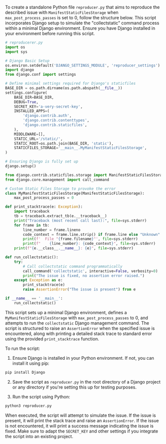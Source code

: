 To create a standalone Python file `reproducer.py` that aims to reproduce the described issue with `ManifestStaticFilesStorage` when `max_post_process_passes` is set to 0, follow the structure below. This script incorporates Django setup to simulate the "collectstatic" command process within a minimal Django environment. Ensure you have Django installed in your environment before running this script.

```python
# reproducerer.py
import os
import sys

# Django Basic Setup
os.environ.setdefault('DJANGO_SETTINGS_MODULE', 'reproducer_settings')
import django
from django.conf import settings

# Define minimal settings required for Django's staticfiles
BASE_DIR = os.path.dirname(os.path.abspath(__file__))
settings.configure(
    BASE_DIR=BASE_DIR,
    DEBUG=True,
    SECRET_KEY='a-very-secret-key',
    INSTALLED_APPS=(
        'django.contrib.auth',
        'django.contrib.contenttypes',
        'django.contrib.staticfiles',
    ),
    MIDDLEWARE=[],
    STATIC_URL='/static/',
    STATIC_ROOT=os.path.join(BASE_DIR, 'static'),
    STATICFILES_STORAGE='__main__.MyManifestStaticFilesStorage',
)

# Ensuring Django is fully set up
django.setup()

from django.contrib.staticfiles.storage import ManifestStaticFilesStorage
from django.core.management import call_command

# Custom Static Files Storage to provoke the error
class MyManifestStaticFilesStorage(ManifestStaticFilesStorage):
    max_post_process_passes = 0

def print_stacktrace(e: Exception):
    import traceback
    tb = traceback.extract_tb(e.__traceback__)
    print("Traceback (most recent call last):", file=sys.stderr)
    for frame in tb:
        line_number = frame.lineno
        code_context = frame.line.strip() if frame.line else "Unknown"
        print(f'  File "{frame.filename}"', file=sys.stderr)
        print(f"    {line_number}: {code_context}", file=sys.stderr)
    print(f"{e.__class__.__name__}: {e}", file=sys.stderr)

def run_collectstatic():
    try:
        # Call collectstatic command programmatically
        call_command('collectstatic', interactive=False, verbosity=0)
        print("The issue is fixed, no assertion error raised.")
    except Exception as e:
        print_stacktrace(e)
        raise AssertionError("The issue is present") from e

if __name__ == '__main__':
    run_collectstatic()
```

This script sets up a minimal Django environment, defines a `MyManifestStaticFilesStorage` with `max_post_process_passes` to 0, and attempts to run the `collectstatic` Django management command. The script is structured to raise an `AssertionError` when the specified issue is encountered, along with printing a detailed stack trace to standard error using the provided `print_stacktrace` function.

To run the script:

1. Ensure Django is installed in your Python environment. If not, you can install it using pip:
```bash
pip install Django
```

2. Save the script as `reproducer.py` in the root directory of a Django project or any directory if you're setting this up for testing purposes.

3. Run the script using Python:
```bash
python3 reproducer.py
```

When executed, the script will attempt to simulate the issue. If the issue is present, it will print the stack trace and raise an `AssertionError`. If the issue is not encountered, it will print a success message indicating the issue is fixed. Make sure to adapt the `SECRET_KEY` and other settings if you integrate the script into an existing project.